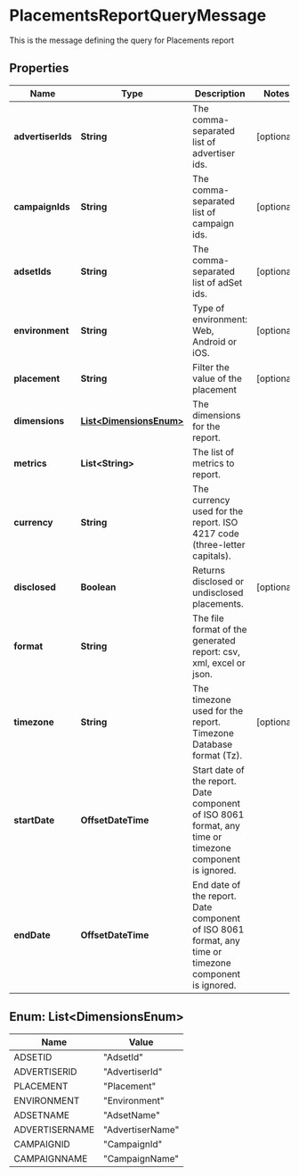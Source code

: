 

# PlacementsReportQueryMessage

This is the message defining the query for Placements report

## Properties

Name | Type | Description | Notes
------------ | ------------- | ------------- | -------------
**advertiserIds** | **String** | The comma-separated list of advertiser ids. |  [optional]
**campaignIds** | **String** | The comma-separated list of campaign ids. |  [optional]
**adsetIds** | **String** | The comma-separated list of adSet ids. |  [optional]
**environment** | **String** | Type of environment: Web, Android or iOS. |  [optional]
**placement** | **String** | Filter the value of the placement |  [optional]
**dimensions** | [**List&lt;DimensionsEnum&gt;**](#List&lt;DimensionsEnum&gt;) | The dimensions for the report. | 
**metrics** | **List&lt;String&gt;** | The list of metrics to report. | 
**currency** | **String** | The currency used for the report. ISO 4217 code (three-letter capitals). | 
**disclosed** | **Boolean** | Returns disclosed or undisclosed placements. |  [optional]
**format** | **String** | The file format of the generated report: csv, xml, excel or json. | 
**timezone** | **String** | The timezone used for the report. Timezone Database format (Tz). |  [optional]
**startDate** | **OffsetDateTime** | Start date of the report. Date component of ISO 8061 format, any time or timezone component is ignored. | 
**endDate** | **OffsetDateTime** | End date of the report. Date component of ISO 8061 format, any time or timezone component is ignored. | 



## Enum: List&lt;DimensionsEnum&gt;

Name | Value
---- | -----
ADSETID | &quot;AdsetId&quot;
ADVERTISERID | &quot;AdvertiserId&quot;
PLACEMENT | &quot;Placement&quot;
ENVIRONMENT | &quot;Environment&quot;
ADSETNAME | &quot;AdsetName&quot;
ADVERTISERNAME | &quot;AdvertiserName&quot;
CAMPAIGNID | &quot;CampaignId&quot;
CAMPAIGNNAME | &quot;CampaignName&quot;



